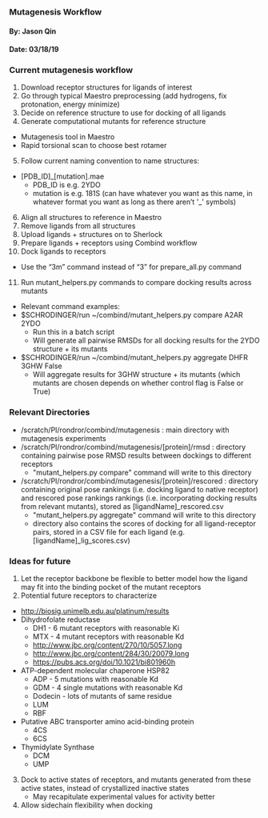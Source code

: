 ### Mutagenesis Workflow
#### By: Jason Qin
#### Date: 03/18/19

### Current mutagenesis workflow
1. Download receptor structures for ligands of interest
2. Go through typical Maestro preprocessing (add hydrogens, fix protonation, energy minimize)
3. Decide on reference structure to use for docking of all ligands
4. Generate computational mutants for reference structure
  * Mutagenesis tool in Maestro
  * Rapid torsional scan to choose best rotamer
5. Follow current naming convention to name structures: 
  * [PDB_ID]_[mutation].mae
    * PDB_ID is e.g. 2YDO
    * mutation is e.g. 181S (can have whatever you want as this name, in whatever format you want as long as there aren’t '_' symbols)
6. Align all structures to reference in Maestro
7. Remove ligands from all structures
8. Upload ligands + structures on to Sherlock
9. Prepare ligands + receptors using Combind workflow
10. Dock ligands to receptors
  * Use the “3m” command instead of “3” for prepare_all.py command
11. Run mutant_helpers.py commands to compare docking results across mutants
  * Relevant command examples:
  * $SCHRODINGER/run ~/combind/mutant_helpers.py compare A2AR 2YDO
     * Run this in a batch script
     * Will generate all pairwise RMSDs for all docking results for the 2YDO structure + its mutants 
   * $SCHRODINGER/run ~/combind/mutant_helpers.py aggregate DHFR 3GHW False
     * Will aggregate results for 3GHW structure + its mutants (which mutants are chosen depends on whether control flag is False or True)

### Relevant Directories
* /scratch/PI/rondror/combind/mutagenesis : main directory with mutagenesis experiments
* /scratch/PI/rondror/combind/mutagenesis/[protein]/rmsd : directory containing pairwise pose RMSD results between dockings to different receptors
  * "mutant_helpers.py compare" command will write to this directory 
* /scratch/PI/rondror/combind/mutagenesis/[protein]/rescored : directory containing original pose rankings (i.e. docking ligand to native receptor) and rescored pose rankings rankings (i.e. incorporating docking results from relevant mutants), stored as [ligandName]_rescored.csv
  * "mutant_helpers.py aggregate" command will write to this directory
  * directory also contains the scores of docking for all ligand-receptor pairs, stored in a CSV file for each ligand (e.g. [ligandName]_lig_scores.csv)

### Ideas for future
1. Let the receptor backbone be flexible to better model how the ligand may fit into the binding pocket of the mutant receptors
2. Potential future receptors to characterize
  * http://biosig.unimelb.edu.au/platinum/results
  * Dihydrofolate reductase
     * DH1 - 6 mutant receptors with reasonable Ki
     * MTX - 4 mutant receptors with reasonable Kd
     * http://www.jbc.org/content/270/10/5057.long
     * http://www.jbc.org/content/284/30/20079.long
     * https://pubs.acs.org/doi/10.1021/bi801960h
  * ATP-dependent molecular chaperone HSP82
     * ADP - 5 mutations with reasonable Kd
     * GDM - 4 single mutations with reasonable Kd
     * Dodecin - lots of mutants of same residue
     * LUM
     * RBF
  * Putative ABC transporter amino acid-binding protein
     * 4CS
     * 6CS
  * Thymidylate Synthase
     * DCM
     * UMP
3. Dock to active states of receptors, and mutants generated from these active states, instead of crystallized inactive states
   * May recapitulate experimental values for activity better
4. Allow sidechain flexibility when docking